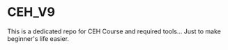 # CEH_V9
This is a dedicated repo for CEH Course and required tools... Just to make beginner's life easier.
